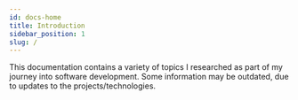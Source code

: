 ```yaml
---
id: docs-home
title: Introduction
sidebar_position: 1
slug: /
---
```


This documentation contains a variety of topics I researched as part of my journey into software development.
Some information may be outdated, due to updates to the projects/technologies.
